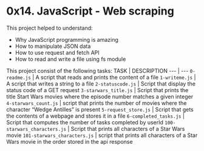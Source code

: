 # 0x14. JavaScript - Web scraping

This project helped to understand:
- Why JavaScript programming is amazing
- How to manipulate JSON data
- How to use request and fetch API
- How to read and write a file using fs module

This project consist of the following tasks:
TASK | DESCRIPTION
--- | ---
`0-readme.js` | A script that reads and prints the content of a file
`1-writeme.js` | A script that writes a string to a file
`2-statuscode.js` | Script that display the status code of a GET request
`3-starwars_title.js` | Script that prints the title Start Wars movies where the episode number matches a given integer
`4-starwars_count.js` | script that prints the number of movies where the character “Wedge Antilles” is present
`5-request_store.js` | Script that gets the contents of a webpage and stores it in a file
`6-completed_tasks.js` | Script that computes the number of tasks completed by userId
`100-starwars_characters.js` | Script that prints all characters of a Star Wars movie
`101-starwars_characters.js` | script that prints all characters of a Star Wars movie in the order stored in the api response
